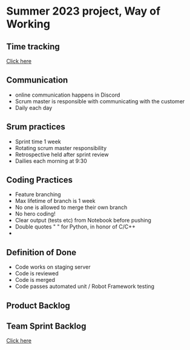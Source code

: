 # Summer 2023 project, Way of Working

## Time tracking
[Click here](https://docs.google.com/spreadsheets/d/1J1mJxM4wm9pnEoq1daXKhHpsEiAHHjz8Hl4N5ZgT6HM/edit?usp=sharing)

## Communication
- online communication happens in Discord
- Scrum master is responsible with communicating with the customer
- Daily each day

## Srum practices
- Sprint time 1 week
- Rotating scrum master responsibility
- Retrospective held after sprint review
- Dailies each morning at 9:30

## Coding Practices
- Feature branching
- Max lifetime of branch is 1 week
- No one is allowed to merge their own branch
- No hero coding!
- Clear output (tests etc) from Notebook before pushing
- Double quotes " " for Python, in honor of C/C++
- 
## Definition of Done
- Code works on staging server
- Code is reviewed
- Code is merged
- Code passes automated unit / Robot Framework testing

## Product Backlog

## Team Sprint Backlog
[Click here](https://github.com/users/JeHugawa/projects/1/views/1)

